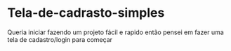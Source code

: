 # Tela-de-cadrasto-simples
Queria iniciar fazendo um projeto fácil e rapido então pensei em fazer uma tela de cadastro/login para começar
